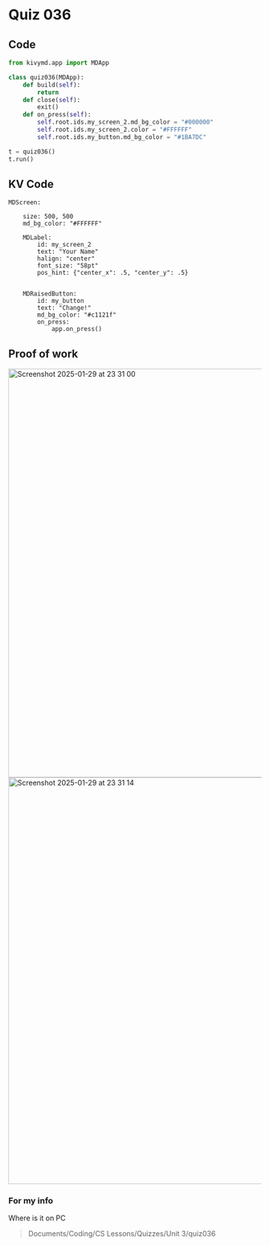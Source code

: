# Quiz 036

## Code
```.py
from kivymd.app import MDApp

class quiz036(MDApp):
    def build(self):
        return
    def close(self):
        exit()
    def on_press(self):
        self.root.ids.my_screen_2.md_bg_color = "#000000"
        self.root.ids.my_screen_2.color = "#FFFFFF"
        self.root.ids.my_button.md_bg_color = "#1BA7DC"

t = quiz036()
t.run()
```
## KV Code
```.kv
MDScreen:

    size: 500, 500
    md_bg_color: "#FFFFFF"

    MDLabel:
        id: my_screen_2
        text: "Your Name"
        halign: "center"
        font_size: "58pt"
        pos_hint: {"center_x": .5, "center_y": .5}


    MDRaisedButton:
        id: my_button
        text: "Change!"
        md_bg_color: "#c1121f"
        on_press:
            app.on_press()

```
## Proof of work
<img width="814" alt="Screenshot 2025-01-29 at 23 31 00" src="https://github.com/user-attachments/assets/c53c47e4-943f-413c-97d9-5899d0fd632a" />
<img width="810" alt="Screenshot 2025-01-29 at 23 31 14" src="https://github.com/user-attachments/assets/d529e5ed-2d57-41d0-88f0-e933901bc9a2" />


### For my info
Where is it on PC
>Documents/Coding/CS Lessons/Quizzes/Unit 3/quiz036
